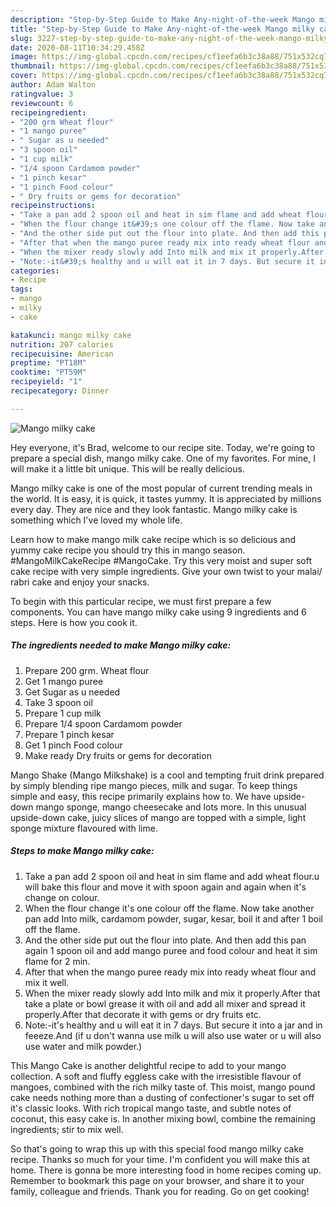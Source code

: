 ```yaml
---
description: "Step-by-Step Guide to Make Any-night-of-the-week Mango milky cake"
title: "Step-by-Step Guide to Make Any-night-of-the-week Mango milky cake"
slug: 3227-step-by-step-guide-to-make-any-night-of-the-week-mango-milky-cake
date: 2020-08-11T10:34:29.458Z
image: https://img-global.cpcdn.com/recipes/cf1eefa6b3c38a88/751x532cq70/mango-milky-cake-recipe-main-photo.jpg
thumbnail: https://img-global.cpcdn.com/recipes/cf1eefa6b3c38a88/751x532cq70/mango-milky-cake-recipe-main-photo.jpg
cover: https://img-global.cpcdn.com/recipes/cf1eefa6b3c38a88/751x532cq70/mango-milky-cake-recipe-main-photo.jpg
author: Adam Walton
ratingvalue: 3
reviewcount: 6
recipeingredient:
- "200 grm Wheat flour"
- "1 mango puree"
- " Sugar as u needed"
- "3 spoon oil"
- "1 cup milk"
- "1/4 spoon Cardamom powder"
- "1 pinch kesar"
- "1 pinch Food colour"
- " Dry fruits or gems for decoration"
recipeinstructions:
- "Take a pan add 2 spoon oil and heat in sim flame and add wheat flour.u will bake this flour and move it with spoon again and again when it&#39;s change on colour."
- "When the flour change it&#39;s one colour off the flame. Now take another pan add Into milk, cardamom powder, sugar, kesar, boil it and after 1 boil off the flame."
- "And the other side put out the flour into plate. And then add this pan again 1 spoon oil and add mango puree and food colour and heat it sim flame for 2 min."
- "After that when the mango puree ready mix into ready wheat flour and mix it well."
- "When the mixer ready slowly add Into milk and mix it properly.After that take a plate or bowl grease it with oil and add all mixer and spread it properly.After that decorate it with gems or dry fruits etc."
- "Note:-it&#39;s healthy and u will eat it in 7 days. But secure it into a jar and in feeeze.And (if u don&#39;t wanna use milk u will also use water or u will also use water and milk powder.)"
categories:
- Recipe
tags:
- mango
- milky
- cake

katakunci: mango milky cake 
nutrition: 207 calories
recipecuisine: American
preptime: "PT18M"
cooktime: "PT59M"
recipeyield: "1"
recipecategory: Dinner

---
```



![Mango milky cake](https://img-global.cpcdn.com/recipes/cf1eefa6b3c38a88/751x532cq70/mango-milky-cake-recipe-main-photo.jpg)

Hey everyone, it's Brad, welcome to our recipe site. Today, we're going to prepare a special dish, mango milky cake. One of my favorites. For mine, I will make it a little bit unique. This will be really delicious.

Mango milky cake is one of the most popular of current trending meals in the world. It is easy, it is quick, it tastes yummy. It is appreciated by millions every day. They are nice and they look fantastic. Mango milky cake is something which I've loved my whole life.

Learn how to make mango milk cake recipe which is so delicious and yummy cake recipe you should try this in mango season. #MangoMilkCakeRecipe #MangoCake. Try this very moist and super soft cake recipe with very simple ingredients. Give your own twist to your malai/ rabri cake and enjoy your snacks.


To begin with this particular recipe, we must first prepare a few components. You can have mango milky cake using 9 ingredients and 6 steps. Here is how you cook it.

<!--inarticleads1-->

##### The ingredients needed to make Mango milky cake:

1. Prepare 200 grm. Wheat flour
1. Get 1 mango puree
1. Get  Sugar as u needed
1. Take 3 spoon oil
1. Prepare 1 cup milk
1. Prepare 1/4 spoon Cardamom powder
1. Prepare 1 pinch kesar
1. Get 1 pinch Food colour
1. Make ready  Dry fruits or gems for decoration


Mango Shake (Mango Milkshake) is a cool and tempting fruit drink prepared by simply blending ripe mango pieces, milk and sugar. To keep things simple and easy, this recipe primarily explains how to. We have upside-down mango sponge, mango cheesecake and lots more. In this unusual upside-down cake, juicy slices of mango are topped with a simple, light sponge mixture flavoured with lime. 

<!--inarticleads2-->

##### Steps to make Mango milky cake:

1. Take a pan add 2 spoon oil and heat in sim flame and add wheat flour.u will bake this flour and move it with spoon again and again when it&#39;s change on colour.
1. When the flour change it&#39;s one colour off the flame. Now take another pan add Into milk, cardamom powder, sugar, kesar, boil it and after 1 boil off the flame.
1. And the other side put out the flour into plate. And then add this pan again 1 spoon oil and add mango puree and food colour and heat it sim flame for 2 min.
1. After that when the mango puree ready mix into ready wheat flour and mix it well.
1. When the mixer ready slowly add Into milk and mix it properly.After that take a plate or bowl grease it with oil and add all mixer and spread it properly.After that decorate it with gems or dry fruits etc.
1. Note:-it&#39;s healthy and u will eat it in 7 days. But secure it into a jar and in feeeze.And (if u don&#39;t wanna use milk u will also use water or u will also use water and milk powder.)


This Mango Cake is another delightful recipe to add to your mango collection. A soft and fluffy eggless cake with the irresistible flavour of mangoes, combined with the rich milky taste of. This moist, mango pound cake needs nothing more than a dusting of confectioner&#39;s sugar to set off it&#39;s classic looks. With rich tropical mango taste, and subtle notes of coconut, this easy cake is. In another mixing bowl, combine the remaining ingredients; stir to mix well. 

So that's going to wrap this up with this special food mango milky cake recipe. Thanks so much for your time. I'm confident you will make this at home. There is gonna be more interesting food in home recipes coming up. Remember to bookmark this page on your browser, and share it to your family, colleague and friends. Thank you for reading. Go on get cooking!
